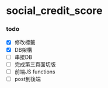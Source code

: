 # social_credit_score
### todo
* [x] 修改標籤
* [x] DB架構
* [ ] 串接DB
* [ ] 完成第三頁面切版
* [ ] 前端JS functions
* [ ] post到後端 